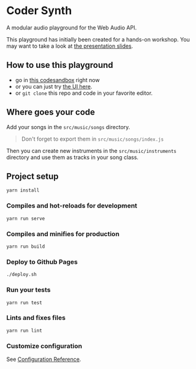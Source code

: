 # Coder Synth

A modular audio playground for the Web Audio API.

This playground has initially been created for a hands-on workshop. You may want to take a look at [the presentation slides](https://volcomix.github.io/music-synthesis-js).

## How to use this playground

* go in [this codesandbox](https://codesandbox.io/s/github/Volcomix/coder-synth) right now
* or you can just try [the UI here](https://volcomix.github.io/coder-synth/Demo/Oscillator).
* or `git clone` this repo and code in your favorite editor.


## Where goes your code

Add your songs in the `src/music/songs` directory.
> Don't forget to export them in `src/music/songs/index.js`

Then you can create new instruments in the `src/music/instruments` directory and use them as tracks in your song class.

## Project setup
```
yarn install
```

### Compiles and hot-reloads for development
```
yarn run serve
```

### Compiles and minifies for production
```
yarn run build
```

### Deploy to Github Pages
```
./deploy.sh
```

### Run your tests
```
yarn run test
```

### Lints and fixes files
```
yarn run lint
```

### Customize configuration
See [Configuration Reference](https://cli.vuejs.org/config/).

